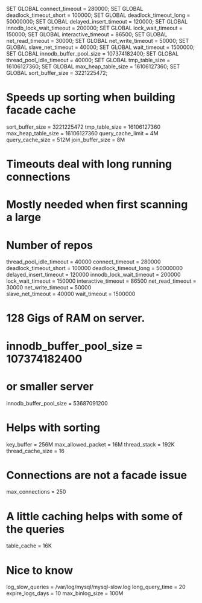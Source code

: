 SET GLOBAL connect_timeout = 280000;
SET GLOBAL deadlock_timeout_short = 100000;
SET GLOBAL deadlock_timeout_long = 50000000;
SET GLOBAL delayed_insert_timeout = 120000;
SET GLOBAL innodb_lock_wait_timeout = 200000;
SET GLOBAL lock_wait_timeout = 150000;
SET GLOBAL interactive_timeout = 86500;
SET GLOBAL net_read_timeout = 30000;
SET GLOBAL net_write_timeout = 50000;
SET GLOBAL slave_net_timeout = 40000;
SET GLOBAL wait_timeout = 1500000;
SET GLOBAL innodb_buffer_pool_size = 107374182400;
SET GLOBAL thread_pool_idle_timeout = 40000;
SET GLOBAL tmp_table_size = 16106127360;
SET GLOBAL max_heap_table_size = 16106127360;
SET GLOBAL sort_buffer_size = 3221225472;

# Speeds up sorting when building facade cache
sort_buffer_size = 3221225472
tmp_table_size = 16106127360
max_heap_table_size = 16106127360
query_cache_limit       = 4M
query_cache_size        = 512M
join_buffer_size        = 8M
# Timeouts deal with long running connections
# Mostly needed when first scanning a large
# Number of repos
thread_pool_idle_timeout = 40000
connect_timeout = 280000
deadlock_timeout_short = 100000
deadlock_timeout_long = 50000000
delayed_insert_timeout = 120000
innodb_lock_wait_timeout = 200000
lock_wait_timeout = 150000
interactive_timeout = 86500
net_read_timeout = 30000
net_write_timeout = 50000	
slave_net_timeout = 40000
wait_timeout = 1500000
# 128 Gigs of RAM on server. 
# innodb_buffer_pool_size = 107374182400
# or smaller server
innodb_buffer_pool_size = 53687091200
# Helps with sorting
key_buffer              = 256M
max_allowed_packet      = 16M
thread_stack            = 192K
thread_cache_size       = 16
# Connections are not a facade issue
max_connections        = 250
# A little caching helps with some of the queries
table_cache            = 16K
# Nice to know
log_slow_queries        = /var/log/mysql/mysql-slow.log
long_query_time = 20
expire_logs_days        = 10
max_binlog_size         = 100M
